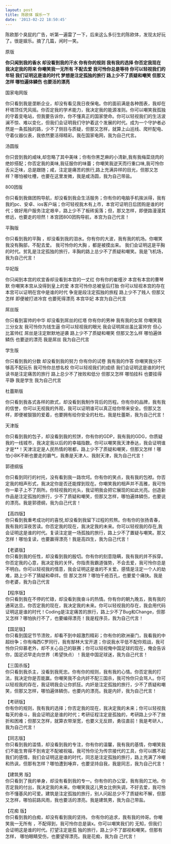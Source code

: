 ```yaml
---
layout: post
title: 陈欧体 娱乐一下
date: '2013-02-22 18:50:45'
---
```



陈欧那个臭屁的广告，听第一遍雷了一下，后来这么多衍生的陈欧体，发现太好玩了。很是娱乐。摘了几篇，闲时一笑。

原版

**你只闻到我的香水 却没看到我的汗水 你有你的规则 我有我的选择 你否定我现在 我决定我的将来 你嘲笑我一无所有 不配去爱 我可怜你总是等待 你可以轻视我们的年轻 我们证明这是谁的时代 梦想是注定孤独的旅行 路上少不了质疑和嘲笑 但那又怎样 哪怕遍体鳞伤 也要活的漂亮**

国家电网版

你只看到我是垄断企业，却没有看见我日夜保电。你的面前满是各种图表，我却在杆塔顶任凭风摇。你否定我的学术能力，我决定我的能源准则。你可以嘲笑我孤独的守着变电站，但我要告诉你，你不懂真正的国家使命。你可以轻视我们的生活波澜不惊、难以变化，但我们会证明我们守护着这个发展的时代。成为一个守护者必然是一条孤独的路，少不了侧目与质疑，但那又怎样，就算上山巡线、爬杆配电、守着仪器仪表，我依然要活得精彩。我在国家电网，我为自己代言。

汤圆版

你只尝到我的咸味,却忽略了其中美味；你有你黑芝麻的小清新,我有我梅菜烧肉的绝妙搭配；你否定我的美味,我征服你的味蕾；你嘲笑我逆天而行重口味,我可怜你舌尖乏味，总是跟随；咸，注定是痛苦的旅行,路上充满异样的目光，但那又怎样？哪怕被吐槽，也要在这里发微，我是咸汤圆，我为自己带盐。

800团版

你只看到我做团购导航，却没看到我会生活服务；你有你的电脑手机挨派得，我有我的pc、安卓、ios客户端；你可轻视我木有上市，本宫可证明日后团购是谁的时代；做好用户服务注定艰辛，路上少不了板砖奚落；但，那又怎样，即便路漫漫其修远，也要走的坦然！本宫团800团购导航，本宫为自己代言！

平胸版

你只看到我的平胸 ，却没看到我的泪水。你有你的大波，我有我的机场。你嘲笑我没有胸部，不配去爱。 我可怜你的大胸 ，都是被摸出来。 我们会证明这是平胸的时代。贫乳是注定孤独的旅行，丰胸的路上总少不了质疑和嘲笑。我是飞机场，我为自己代言！

华妃版

你只闻到本宫的欢宜香却没看到本宫的一丈红 你有你的崔槿汐 本宫有本宫的曹琴默 你嘲笑本宫从没得到皇上的爱 本宫可怜你总被皇后打胎 你可以轻视本宫的存在 本宫可以证明在宫中是谁的时代 争宠是段注定孤独的旅程 路上少不了贱人 但那又怎样 即便被打进冷宫 也要死得漂亮 本宫华妃 本宫为自己代言

屌丝版

你只看到富帅的中华 却没看到屌丝的红塔 你有你的男神 我有我的女屌 你嘲笑我三分女友 我可怜你为钱生逼 你可以轻视我的眼光 我会证明屌丝虽比富帅穷 但心比富帅红 屌丝是注定默默地逆袭 路上少不了质疑和嘲笑 但那又怎么样 哪怕遍体鳞伤 也要逆的漂亮 我是屌丝 我为自己代言

学生版

你只看到我的分数 却没看到我的努力 你有你的试卷 我有我的作答 你嘲笑我分不够高不配玩乐 我可怜你总想名校 你可以轻视我们的成绩 我们会证明这是谁的时代 读书是注定痛苦的旅行 路上总少不了挫败和低分 但那又怎样 哪怕挂科 也要挂得平静 我是学生 我为自己代言

杜蕾斯版

你只看到我各式各样的款式，却没看到我制作背后的历程。你有你的品牌，我有我的信誉，你可以无视我的外观，我可以证明谁可以真正给你带来安全。但那又怎样，即便被狠狠的爱着，也要拥有给你安全的杜杜。我是杜蕾斯，我为自己代言！

天津版

你只看到我的包子，却没看到我的煎饼，你有你的GDP，我有我的GDG，你质疑我的一线城市，我决定我以后的的幸福指数。你可以嘲笑我天津泰达，我会证明谁才是**！天津注定是人民热情的哏都，路上少不了质疑和嘲笑，但那又怎样！哪怕小BK不断也要走的霸气，我奏是天津人、我耐天津，我为自己代言！

郭德纲版

你只看到同行的衬托，没有看到我一路坎坷。你有你的笑点，我有我的包袱。你否定我的相声形式，我决定你是否还能撑到现在。你嘲笑我的相声并不高雅，我可怜你一辈子上不了厕所。你轻视我的光头，我证明我会把它展现的如此光亮。创造新作品是注定孤独的旅行，少不了质疑和嘲笑，但那又怎样，哪怕遍体鳞伤，也要说的漂亮。我是郭德纲，我为自己代言！

【高四版】  
 你只看到我重考成功时的喜悦,却没看到我留下过程的煎熬。你有你的张扬青春，我有我的深夜苦读。你否定我的现在，我决定我的未来。你可以轻视我的存在,我会证明这是谁的时代。复读注定是一场孤独的旅行，路上少不了置疑与嘲笑。那又怎样！哪怕复读，也要赢得漂亮！我是高四生，我为自己代言！

【老婆版】  
 你只看到我的任性，却没看到我的殷切。你有你的刻意隐瞒，我有我的并不拆穿。你否定我的心意，我决定我的关怀。你指责我霸道强势，不会去爱，我可怜你总是不明白。你可以轻视我的情意，我会证明这是谁的不关爱。感情是注定一个人的劫难，路上少不了猜疑和牵绊。但 那又怎样？哪怕千疮百孔，也要爱个痛快。我是你老婆，我为自己代言

【程序版】  
 你只看到我在不停的忙碌，却没看到我奋斗的热情。你有你的朝九晚五，我有我的通宵达旦。你否定我的现在，我决定我的未来。你可以轻视我的存在，我会用代码证明这是谁的时代！Coding是注定痛苦的旅行，路上少不了Bug和Change，但那又怎样？哪怕执行不了，也要编得漂亮！我是程序员，我为自己代言！

【国足版】  
 你只看到国足节节溃败，却看不到中超激烈精彩；你有你的欧洲豪门，我看我的中超纷争；你有梅西C罗同行，我有郜林大宝开道；你说我水平低不配你观战，我可怜你只仰慕老外，却不关心自己的联赛；你可以轻视俺中国足球的现在，俺会告诉你，国足迟早走向世界（希望快点）！我是中国足球迷，我为自己代言！

【三国杀版】  
 你只看到我杀主，没看到我死忠。你有你的规则，我有我的心情。你否定我的打法，我决定你是否能赢。你嘲笑我不会内奸不配三国杀，我可怜你只会骂人。你可以轻视我的存在，我证明我会让你抓狂。内奸是注定孤独的旅行，少不了质疑和嘲笑，但那又怎样，哪怕遍体鳞伤，也要内的漂亮。我是内奸，我为自己代言！

【考研版】  
 你有你的规则，我有我的选择；你否定我的现在，我决定我的未来；你可以轻视我每天的奋斗，我会证明这是谁的时代；考研征程注定是孤独的，考研路上少不了挫折和困难；但那又怎样，就算衣带渐宽，也要义无反顾，勇往直前！我是考研人，我为自己代言！

【同志版】  
 你只看到我的滥情，却没看到我的专注，你有你的温馨，我有我的基情，你嘲笑我们不能生育得不到肯定不配被祝福，我可怜你沦为传宗接代的工具，你可以瞧不起我们的感情，我们会证明这是谁的时代，同志是注定孤独的旅行，路上充满了冷嘲和热讽，但那有怎样？哪怕遭到唾弃，也要坚持自我，我是同志，我为自己代言！

【建筑男 版】  
 你只看到了我的单身，却没有看到我的专一。你有你的办公室，我有我的工地。你否定我的付出，我决定我的未来。你嘲笑我这儿男女比例失调，不好去爱，我可怜你不懂基风的可爱。建筑是注定孤独的旅行，别人问起总少不了质疑和不解，但那又怎样，哪怕前路风雨，我也要活的漂亮。我是建筑男，我为自己带盐。

【花痴 版】  
 你只看到我的白痴，却没有看到我的坚持。 你有你的追求，我有我的帅哥。你嘲笑我一无所有 ，不配得到，我可怜你总是装x。你可以嘲笑我们的 无知，但我们会证明这是谁的时代。打望注定是孤 独的旅行，路上少不了鄙视和嘲笑。但那有怎样， 哪怕眼睛受伤，也要望得漂亮。我是花痴，我为自 己代言！

 


